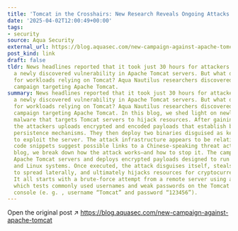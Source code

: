 ```yaml
---
title: 'Tomcat in the Crosshairs: New Research Reveals Ongoing Attacks'
date: '2025-04-02T12:00:49+00:00'
tags:
- security
source: Aqua Security
external_url: https://blog.aquasec.com/new-campaign-against-apache-tomcat
post_kind: link
draft: false
tldr: News headlines reported that it took just 30 hours for attackers to exploit
  a newly discovered vulnerability in Apache Tomcat servers. But what does this mean
  for workloads relying on Tomcat? Aqua Nautilus researchers discovered a new attack
  campaign targeting Apache Tomcat.
summary: News headlines reported that it took just 30 hours for attackers to exploit
  a newly discovered vulnerability in Apache Tomcat servers. But what does this mean
  for workloads relying on Tomcat? Aqua Nautilus researchers discovered a new attack
  campaign targeting Apache Tomcat. In this blog, we shed light on newly discovered
  malware that targets Tomcat servers to hijack resources. After gaining initial access,
  the attackers uploads encrypted and encoded payloads that establish backdoors and
  persistence mechanisms. They then deploy two binaries disguised as kernel processes
  to exploit the server. The attack infrastructure appears to be relatively new, and
  code snippets suggest possible links to a Chinese-speaking threat actor. In this
  blog, we break down how the attack works—and how to stop it. The campaign targets
  Apache Tomcat servers and deploys encrypted payloads designed to run on both Windows
  and Linux systems. Once executed, the attack disguises itself, steals SSH credentials
  to spread laterally, and ultimately hijacks resources for cryptocurrency mining.
  It all starts with a brute-force attempt from a remote server using a Python script,
  which tests commonly used usernames and weak passwords on the Tomcat management
  console (e. g. , username “Tomcat” and password “123456”).
---
```

Open the original post ↗ https://blog.aquasec.com/new-campaign-against-apache-tomcat

